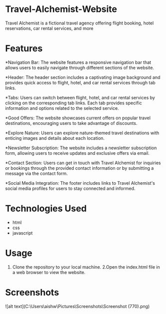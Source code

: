 # Travel-Alchemist-Website
Travel Alchemist is a fictional travel agency offering flight booking, hotel reservations, car rental services, and more

# Features
*Navigation Bar: The website features a responsive navigation bar that allows users to easily navigate through different sections of the website.

*Header: The header section includes a captivating image background and provides quick access to flight, hotel, and car rental services through tab links.

*Tabs: Users can switch between flight, hotel, and car rental services by clicking on the corresponding tab links. Each tab provides specific information and options related to the selected service.

*Good Offers: The website showcases current offers on popular travel destinations, encouraging users to take advantage of discounts.

*Explore Nature: Users can explore nature-themed travel destinations with enticing images and details about each location.

*Newsletter Subscription: The website includes a newsletter subscription form, allowing users to receive updates and exclusive offers via email.

*Contact Section: Users can get in touch with Travel Alchemist for inquiries or bookings through the provided contact information or by submitting a message via the contact form.

*Social Media Integration: The footer includes links to Travel Alchemist's social media profiles for users to stay connected and informed.

# Technologies Used
* html
* css
* javascript
 # Usage
1. Clone the repository to your local machine.
2.Open the index.html file in a web browser to view the website.

# Screenshots

![alt text](C:\Users\aishw\Pictures\Screenshots\Screenshot (770).png)
